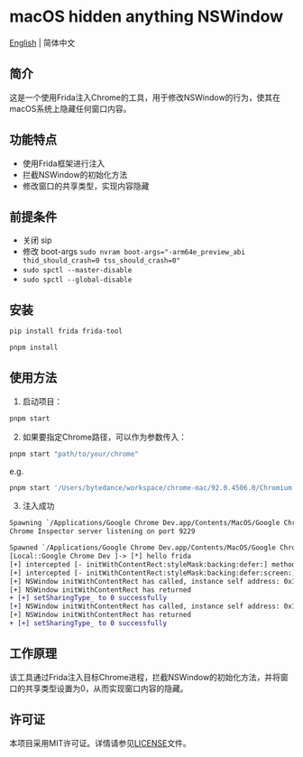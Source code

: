 # macOS hidden anything NSWindow

[English](./README.md) | 简体中文

## 简介

这是一个使用Frida注入Chrome的工具，用于修改NSWindow的行为，使其在macOS系统上隐藏任何窗口内容。

## 功能特点

- 使用Frida框架进行注入
- 拦截NSWindow的初始化方法
- 修改窗口的共享类型，实现内容隐藏

## 前提条件
- 关闭 sip
- 修改 boot-args `sudo nvram boot-args="-arm64e_preview_abi thid_should_crash=0 tss_should_crash=0"`
- `sudo spctl --master-disable`
- `sudo spctl --global-disable`

## 安装

```bash
pip install frida frida-tool

pnpm install
```

## 使用方法

1. 启动项目：

```bash
pnpm start
```

2. 如果要指定Chrome路径，可以作为参数传入：

```bash
pnpm start "path/to/your/chrome"
```

e.g.

```bash
pnpm start '/Users/bytedance/workspace/chrome-mac/92.0.4506.0/Chromium.app/Contents/MacOS/Chromium'
```

3. 注入成功
```diff
Spawning `/Applications/Google Chrome Dev.app/Contents/MacOS/Google Chrome Dev`...
Chrome Inspector server listening on port 9229

Spawned `/Applications/Google Chrome Dev.app/Contents/MacOS/Google Chrome Dev`. Resuming main thread!
[Local::Google Chrome Dev ]-> [*] hello frida
[+] intercepted [- initWithContentRect:styleMask:backing:defer:] methods
[+] intercepted [- initWithContentRect:styleMask:backing:defer:screen:] methods
[+] NSWindow initWithContentRect has called, instance self address: 0x104016157c0
[+] NSWindow initWithContentRect has returned
+ [+] setSharingType_ to 0 successfully
[+] NSWindow initWithContentRect has called, instance self address: 0x10401ea6c00
[+] NSWindow initWithContentRect has returned
+ [+] setSharingType_ to 0 successfully
```

## 工作原理

该工具通过Frida注入目标Chrome进程，拦截NSWindow的初始化方法，并将窗口的共享类型设置为0，从而实现窗口内容的隐藏。

## 许可证

本项目采用MIT许可证。详情请参见[LICENSE](./LICENSE)文件。